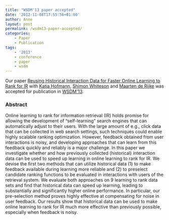 ```yaml
---
title: "WSDM'13 paper accepted"
date: '2012-11-08T17:55:56+01:00'
author: Anne
layout: post
permalink: /wsdm13-paper-accepted/
categories:
    - Paper
    - Publication
tags:
    - '2013'
    - conference
    - paper
    - wsdm
---
```


Our paper [Reusing Historical Interaction Data for Faster Online Learning to Rank for IR](/publications/hofmann-2013-reusing)
with [Katja Hofmann](http://khofm.wordpress.com/), [Shimon Whiteson](http://staff.science.uva.nl/~whiteson)
and [Maarten de Rijke](http://staff.science.uva.nl/~mdr/) was accepted for publication
in [WSDM'13](http://www.wsdm2013.org/ "http://www.wsdm2013.org/").

### Abstract

Online learning to rank for information retrieval (IR) holds promise for allowing the development of “self-learning”
search engines that can automatically adjust to their users. With the large amount of e.g., click data that can be
collected in web search settings, such techniques could enable highly scalable ranking optimization. However, feedback
obtained from user interactions is noisy, and developing approaches that can learn from this feedback quickly and
reliably is a major challenge. In this paper we investigate whether and how previously collected (historical)
interaction data can be used to speed up learning in online learning to rank for IR. We devise the first two methods
that can utilize historical data (1) to make feedback available during learning more reliable and (2) to preselect
candidate ranking functions to be evaluated in interactions with users of the retrieval system. We evaluate both
approaches on 9 learning to rank data sets and find that historical data can speed up learning, leading to substantially
and significantly higher online performance. In particular, our pre-selection method proves highly effective at
compensating for noise in user feedback. Our results show that historical data can be used to make online learning to
rank for IR much more effective than previously possible, especially when feedback is noisy.

